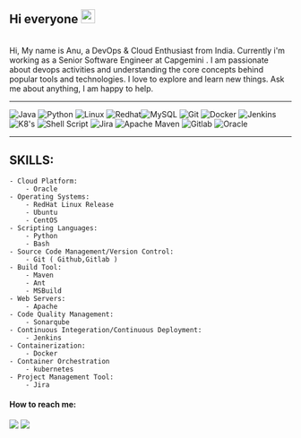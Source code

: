 ## Hi everyone <img src="https://media.giphy.com/media/hvRJCLFzcasrR4ia7z/giphy.gif" width="25px">
<br>
 Hi, My name is Anu, a DevOps & Cloud Enthusiast from India. Currently i'm working as a Senior Software Engineer at Capgemini . I am passionate about devops activities and understanding the core concepts behind popular tools and technologies. I love to explore and learn new things. Ask me about anything, I am happy to help.</br>
 
 <hr>


![Java](https://img.shields.io/badge/java-%23ED8B00.svg?style=for-the-badge&logo=java&logoColor=white) ![Python](https://img.shields.io/badge/python-3670A0?style=for-the-badge&logo=python&logoColor=ffdd54) ![Linux](https://img.shields.io/badge/Linux-FCC624?style=for-the-badge&logo=linux&logoColor=black) ![Redhat](https://img.shields.io/badge/Red%20Hat-EE0000?style=for-the-badge&logo=redhat&logoColor=white)![MySQL](https://img.shields.io/badge/mysql-%2300f.svg?style=for-the-badge&logo=mysql&logoColor=white) ![Git](https://img.shields.io/badge/git-%23F05033.svg?style=for-the-badge&logo=git&logoColor=white)  ![Docker](https://img.shields.io/badge/docker-%230db7ed.svg?style=for-the-badge&logo=docker&logoColor=white)  ![Jenkins](https://img.shields.io/badge/Jenkins-D24939?style=for-the-badge&logo=Jenkins&logoColor=white) ![K8's](https://img.shields.io/badge/kubernetes-326ce5.svg?&style=for-the-badge&logo=kubernetes&logoColor=white)  ![Shell Script](https://img.shields.io/badge/Shell_Script-121011?style=for-the-badge&logo=gnu-bash&logoColor=white)   ![Jira](https://img.shields.io/badge/Jira-0052CC?style=for-the-badge&logo=Jira&logoColor=white) ![Apache Maven](https://img.shields.io/badge/Apache%20Maven-C71A36?style=for-the-badge&logo=Apache%20Maven&logoColor=white) ![Gitlab](https://img.shields.io/badge/GitLab-330F63?style=for-the-badge&logo=gitlab&logoColor=white) ![Oracle](https://img.shields.io/badge/Oracle-F80000?style=for-the-badge&logo=oracle&logoColor=white) 
<hr>

##  SKILLS:

    - Cloud Platform:
        - Oracle
    - Operating Systems:
        - RedHat Linux Release
        - Ubuntu 
        - CentOS 
    - Scripting Languages:
        - Python
        - Bash
    - Source Code Management/Version Control:
        - Git ( Github,Gitlab )
    - Build Tool:
        - Maven
        - Ant
        - MSBuild
    - Web Servers:
        - Apache
    - Code Quality Management:
        - Sonarqube
    - Continuous Integeration/Continuous Deployment:
        - Jenkins
    - Containerization:
        - Docker
    - Container Orchestration
        - kubernetes
    - Project Management Tool:
        - Jira

 

####  How to reach me:
<p align="left">
<a href = "https://in.linkedin.com/in/anu-jose-40726510a"><img src="https://img.shields.io/badge/LinkedIn-0077B5?style=for-the-badge&logo=linkedin&logoColor=white"/></a>
 <a href="mailto:anu.jose.py@gmail.com"><img src="https://img.shields.io/badge/Gmail-D14836?style=for-the-badge&logo=gmail&logoColor=white"/></a>
</p>
